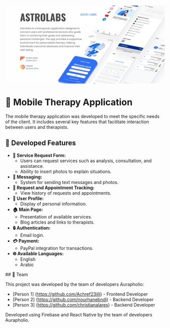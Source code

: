 ![Mobile Therapy Application](https://github.com/nourhanebndj/Astrolabs/blob/main/Design%20sans%20titre(6).png)

# 📱 Mobile Therapy Application

The mobile therapy application was developed to meet the specific needs of the client. It includes several key features that facilitate interaction between users and therapists.

## 🌟 Developed Features

<ul>
  <li><strong>📝 Service Request Form:</strong>
    <ul>
      <li>Users can request services such as analysis, consultation, and assistance.</li>
      <li>Ability to insert photos to explain situations.</li>
    </ul>
  </li>
  <li><strong>💬 Messaging:</strong>
    <ul>
      <li>System for sending text messages and photos.</li>
    </ul>
  </li>
  <li><strong>📅 Request and Appointment Tracking:</strong>
    <ul>
      <li>View history of requests and appointments.</li>
    </ul>
  </li>
  <li><strong>👤 User Profile:</strong>
    <ul>
      <li>Display of personal information.</li>
    </ul>
  </li>
  <li><strong>🏠 Main Page:</strong>
    <ul>
      <li>Presentation of available services.</li>
      <li>Blog articles and links to therapists.</li>
    </ul>
  </li>
  <li><strong>🔒 Authentication:</strong>
    <ul>
      <li>Email login.</li>
    </ul>
  </li>
  <li><strong>💳 Payment:</strong>
    <ul>
      <li>PayPal integration for transactions.</li>
    </ul>
  </li>
  <li><strong>🌐 Available Languages:</strong>
    <ul>
      <li>English</li>
      <li>Arabic</li>
    </ul>
  </li>
</ul>
## 👥 Team

This project was developed by the team of developers Aurapholio:

- [Person 1] (https://github.com/Achref23illi) - Frontend Developer
- [Person 2] (https://github.com/nourhanebndj) - Backend Developer
- [Person 3] (https://github.com/christianalares) - Backend Developer

Developed using Firebase and React Native by the team of developers Aurapholio.
